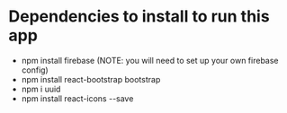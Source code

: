 # Dependencies to install to run this app

- npm install firebase (NOTE: you will need to set up your own firebase config)
- npm install react-bootstrap bootstrap
- npm i uuid
- npm install react-icons --save